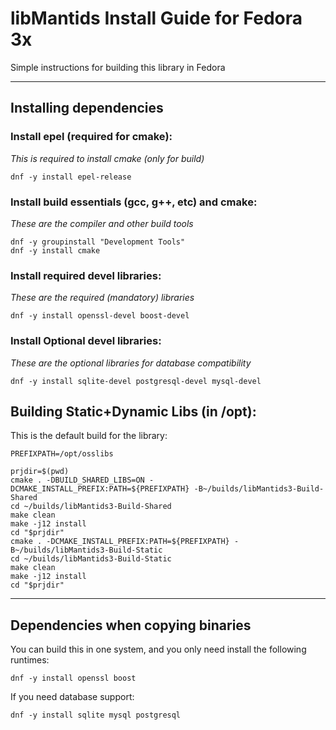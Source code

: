 # libMantids Install Guide for Fedora 3x

Simple instructions for building this library in Fedora

***

## Installing dependencies

### Install epel (required for cmake):
*This is required to install cmake (only for build)*
```
dnf -y install epel-release
```

### Install build essentials (gcc, g++, etc) and cmake:

*These are the compiler and other build tools*

```
dnf -y groupinstall "Development Tools"
dnf -y install cmake
```

### Install required devel libraries:

*These are the required (mandatory) libraries*

```
dnf -y install openssl-devel boost-devel
```

### Install Optional devel libraries:

*These are the optional libraries for database compatibility*

```
dnf -y install sqlite-devel postgresql-devel mysql-devel
```

## Building Static+Dynamic Libs (in /opt):

This is the default build for the library:

```
PREFIXPATH=/opt/osslibs

prjdir=$(pwd)
cmake . -DBUILD_SHARED_LIBS=ON -DCMAKE_INSTALL_PREFIX:PATH=${PREFIXPATH} -B~/builds/libMantids3-Build-Shared
cd ~/builds/libMantids3-Build-Shared
make clean
make -j12 install
cd "$prjdir"
cmake . -DCMAKE_INSTALL_PREFIX:PATH=${PREFIXPATH} -B~/builds/libMantids3-Build-Static
cd ~/builds/libMantids3-Build-Static
make clean
make -j12 install
cd "$prjdir"
```


***
## Dependencies when copying binaries

You can build this in one system, and you only need install the following runtimes:

```
dnf -y install openssl boost
```

If you need database support:

```
dnf -y install sqlite mysql postgresql
```




